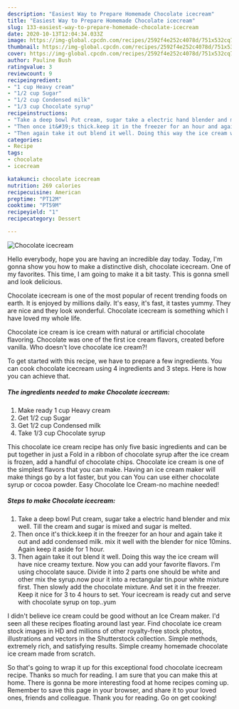 ```yaml
---
description: "Easiest Way to Prepare Homemade Chocolate icecream"
title: "Easiest Way to Prepare Homemade Chocolate icecream"
slug: 133-easiest-way-to-prepare-homemade-chocolate-icecream
date: 2020-10-13T12:04:34.033Z
image: https://img-global.cpcdn.com/recipes/2592f4e252c4078d/751x532cq70/chocolate-icecream-recipe-main-photo.jpg
thumbnail: https://img-global.cpcdn.com/recipes/2592f4e252c4078d/751x532cq70/chocolate-icecream-recipe-main-photo.jpg
cover: https://img-global.cpcdn.com/recipes/2592f4e252c4078d/751x532cq70/chocolate-icecream-recipe-main-photo.jpg
author: Pauline Bush
ratingvalue: 3
reviewcount: 9
recipeingredient:
- "1 cup Heavy cream"
- "1/2 cup Sugar"
- "1/2 cup Condensed milk"
- "1/3 cup Chocolate syrup"
recipeinstructions:
- "Take a deep bowl Put cream, sugar take a electric hand blender and mix well. Till the cream and sugar is mixed and sugar is melted."
- "Then once it&#39;s thick.keep it in the freezer for an hour and again take it out and add condensed milk. mix it well with the blender for nice 10mins. Again keep it aside for 1 hour."
- "Then again take it out blend it well. Doing this way the ice cream will have nice creamy texture. Now you can add your favorite flavors. I&#39;m using chocolate sauce. Divide it into 2 parts one should be white and other mix the syrup.now pour it into a rectangular tin.pour white mixture first. Then slowly add the chocolate mixture. And set it in the freezer. Keep it nice for 3 to 4 hours to set. Your icecream is ready cut and serve with chocolate syrup on top..yum"
categories:
- Recipe
tags:
- chocolate
- icecream

katakunci: chocolate icecream 
nutrition: 269 calories
recipecuisine: American
preptime: "PT12M"
cooktime: "PT59M"
recipeyield: "1"
recipecategory: Dessert

---
```



![Chocolate icecream](https://img-global.cpcdn.com/recipes/2592f4e252c4078d/751x532cq70/chocolate-icecream-recipe-main-photo.jpg)

Hello everybody, hope you are having an incredible day today. Today, I'm gonna show you how to make a distinctive dish, chocolate icecream. One of my favorites. This time, I am going to make it a bit tasty. This is gonna smell and look delicious.

Chocolate icecream is one of the most popular of recent trending foods on earth. It is enjoyed by millions daily. It's easy, it's fast, it tastes yummy. They are nice and they look wonderful. Chocolate icecream is something which I have loved my whole life.

Chocolate ice cream is ice cream with natural or artificial chocolate flavoring. Chocolate was one of the first ice cream flavors, created before vanilla. Who doesn&#39;t love chocolate ice cream?!


To get started with this recipe, we have to prepare a few ingredients. You can cook chocolate icecream using 4 ingredients and 3 steps. Here is how you can achieve that.

<!--inarticleads1-->

##### The ingredients needed to make Chocolate icecream:

1. Make ready 1 cup Heavy cream
1. Get 1/2 cup Sugar
1. Get 1/2 cup Condensed milk
1. Take 1/3 cup Chocolate syrup


This chocolate ice cream recipe has only five basic ingredients and can be put together in just a Fold in a ribbon of chocolate syrup after the ice cream is frozen, add a handful of chocolate chips. Chocolate ice cream is one of the simplest flavors that you can make. Having an ice cream maker will make things go by a lot faster, but you can You can use either chocolate syrup or cocoa powder. Easy Chocolate Ice Cream-no machine needed! 

<!--inarticleads2-->

##### Steps to make Chocolate icecream:

1. Take a deep bowl Put cream, sugar take a electric hand blender and mix well. Till the cream and sugar is mixed and sugar is melted.
1. Then once it&#39;s thick.keep it in the freezer for an hour and again take it out and add condensed milk. mix it well with the blender for nice 10mins. Again keep it aside for 1 hour.
1. Then again take it out blend it well. Doing this way the ice cream will have nice creamy texture. Now you can add your favorite flavors. I&#39;m using chocolate sauce. Divide it into 2 parts one should be white and other mix the syrup.now pour it into a rectangular tin.pour white mixture first. Then slowly add the chocolate mixture. And set it in the freezer. Keep it nice for 3 to 4 hours to set. Your icecream is ready cut and serve with chocolate syrup on top..yum


I didn&#39;t believe ice cream could be good without an Ice Cream maker. I&#39;d seen all these recipes floating around last year. Find chocolate ice cream stock images in HD and millions of other royalty-free stock photos, illustrations and vectors in the Shutterstock collection. Simple methods, extremely rich, and satisfying results. Simple creamy homemade chocolate ice cream made from scratch. 

So that's going to wrap it up for this exceptional food chocolate icecream recipe. Thanks so much for reading. I am sure that you can make this at home. There is gonna be more interesting food at home recipes coming up. Remember to save this page in your browser, and share it to your loved ones, friends and colleague. Thank you for reading. Go on get cooking!
